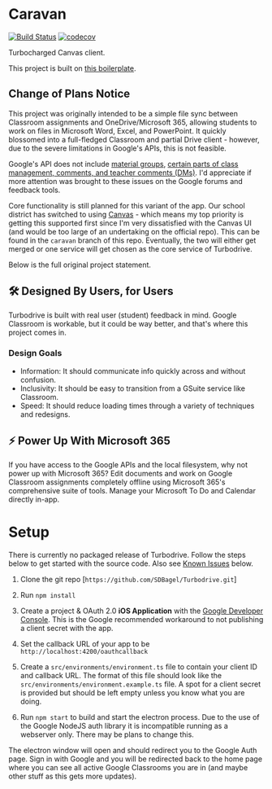 # Caravan
[![Build Status](https://travis-ci.com/SDBagel/Turbodrive.svg?branch=caravan)](https://travis-ci.com/SDBagel/Turbodrive) [![codecov](https://codecov.io/gh/SDBagel/Turbodrive/branch/caravan/graph/badge.svg)](https://codecov.io/gh/SDBagel/Turbodrive)

Turbocharged Canvas client.

This project is built on [this boilerplate](https://github.com/maximegris/angular-electron).

## Change of Plans Notice

This project was originally intended to be a simple file sync between Classroom assignments and OneDrive/Microsoft 365, allowing students to work on files in Microsoft Word, Excel, and PowerPoint. It quickly blossomed into a full-fledged Classroom and partial Drive client - however, due to the severe limitations in Google's APIs, this is not feasible.

Google's API does not include [material groups](https://issuetracker.google.com/issues/115421140), [certain parts of class management, comments, and teacher comments (DMs)](https://developers.google.com/classroom/reference/rest). I'd appreciate if more attention was brought to these issues on the Google forums and feedback tools.

Core functionality is still planned for this variant of the app. Our school district has switched to using [Canvas](https://github.com/instructure/canvas-lms) - which means my top priority is getting this supported first since I'm very dissatisfied with the Canvas UI (and would be too large of an undertaking on the official repo). This can be found in the `caravan` branch of this repo. Eventually, the two will either get merged or one service will get chosen as the core service of Turbodrive.

Below is the full original project statement.

## 🛠 Designed By Users, for Users

Turbodrive is built with real user (student) feedback in mind. Google Classroom is workable, but it could be way better, and that's where this project comes in.

### Design Goals
- Information: It should communicate info quickly across and without confusion.
- Inclusivity: It should be easy to transition from a GSuite service like Classroom.
- Speed: It should reduce loading times through a variety of techniques and redesigns.

## ⚡ Power Up With Microsoft 365

If you have access to the Google APIs and the local filesystem, why not power up with Microsoft 365? Edit documents and work on Google Classroom assignments completely offline using Microsoft 365's comprehensive suite of tools. Manage your Microsoft To Do and Calendar directly in-app.

# Setup
There is currently no packaged release of Turbodrive. Follow the steps below to get started with the source code. Also see [Known Issues](#Issues) below.

1) Clone the git repo [`https://github.com/SDBagel/Turbodrive.git`]

2) Run `npm install`

3) Create a project & OAuth 2.0 **iOS Application** with the [Google Developer Console](https://console.developers.google.com/apis/credentials). This is the Google recommended workaround to not publishing a client secret with the app.

4) Set the callback URL of your app to be `http://localhost:4200/oauthcallback`

5) Create a `src/environments/environment.ts` file to contain your client ID and callback URL. The format of this file should look like the `src/environments/environment.example.ts` file. A spot for a client secret is provided but should be left empty unless you know what you are doing.

6) Run `npm start` to build and start the electron process. Due to the use of the Google NodeJS auth library it is incompatible running as a webserver only. There may be plans to change this.

The electron window will open and should redirect you to the Google Auth page. Sign in with Google and you will be redirected back to the home page where you can see all active Google Classrooms you are in (and maybe other stuff as this gets more updates).